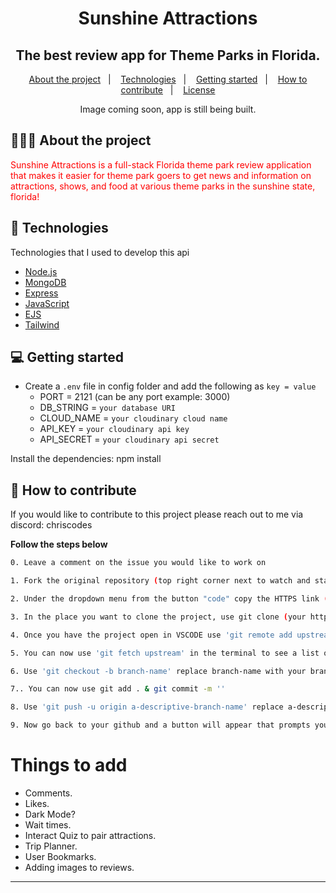 <h1 align="center">
 Sunshine Attractions
</h1>

<h2 align="center">
 The best review app for Theme Parks in Florida.
</h2>

<p align="center">
  <a href="#-about-the-project">About the project</a>&nbsp;&nbsp;&nbsp;|&nbsp;&nbsp;&nbsp;
  <a href="#-technologies">Technologies</a>&nbsp;&nbsp;&nbsp;|&nbsp;&nbsp;&nbsp;
  <a href="#-getting-started">Getting started</a>&nbsp;&nbsp;&nbsp;|&nbsp;&nbsp;&nbsp;
  <a href="#-how-to-contribute">How to contribute</a>&nbsp;&nbsp;&nbsp;|&nbsp;&nbsp;&nbsp;
  <a href="#-license">License</a>
</p>

<p align="center">
Image coming soon, app is still being built.
</p>

## 👨🏻‍💻 About the project

<p align="left" style="color: red;">Sunshine Attractions is a full-stack Florida theme park review application that makes it easier for theme park goers to get news and information on attractions, shows, and food at various theme parks in the sunshine state, florida! </p>

## 🚀 Technologies

Technologies that I used to develop this api

- [Node.js](https://nodejs.org/en/)
- [MongoDB](https://www.w3schools.com/mongodb/)
- [Express](https://expressjs.com/pt-br/)
- [JavaScript](https://www.javascript.com/)
- [EJS](https://ejs.co/)
- [Tailwind](tailwindcss.com)

## 💻 Getting started

- Create a `.env` file in config folder and add the following as `key = value`
  - PORT = 2121 (can be any port example: 3000)
  - DB_STRING = `your database URI`
  - CLOUD_NAME = `your cloudinary cloud name`
  - API_KEY = `your cloudinary api key`
  - API_SECRET = `your cloudinary api secret`

Install the dependencies: npm install

## 🤔 How to contribute

If you would like to contribute to this project please reach out to me via discord: chriscodes

**Follow the steps below**

```bash
0. Leave a comment on the issue you would like to work on 

1. Fork the original repository (top right corner next to watch and star buttons)

2. Under the dropdown menu from the button "code" copy the HTTPS link (from your forked repository) 'https://github.com/(your username)/Sunshine-attractions.git'

3. In the place you want to clone the project, use git clone (your https link here)

4. Once you have the project open in VSCODE use 'git remote add upstream  https://github.com/ChrisMunozCodes/Sunshine-attractions.git' in the terminal, this will track the main repository 

5. You can now use 'git fetch upstream' in the terminal to see a list of the different branches.

6. Use 'git checkout -b branch-name' replace branch-name with your branch. This will create a new branch for you to work within

7.. You can now use git add . & git commit -m '' 

8. Use 'git push -u origin a-descriptive-branch-name' replace a-descriptive-branch-name with your branch name (this will push all your code)

9. Now go back to your github and a button will appear that prompts you to make a pull request
```

# Things to add
- Comments.
- Likes.
- Dark Mode?
- Wait times.
- Interact Quiz to pair attractions.
- Trip Planner.
- User Bookmarks.
- Adding images to reviews.

---
